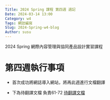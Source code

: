 ```yaml
---
Title: 2024 Spring 課程 第四週 週記
Date: 2024-03-14 13:00
Category: w4
Tags: 網誌編寫
Slug: 2024-Spring-w4-blog
Author: susu
---
```


2024 Spring 網際內容管理與協同產品設計實習課程

<!-- PELICAN_END_SUMMARY -->

# 第四週執行事項
- 首次成功將網誌導入網站，將再此週進行文檔翻譯

- 下為待翻譯文檔 負責61-72
[待翻譯文檔](https://webthesis.biblio.polito.it/16429/1/tesi.pdf )